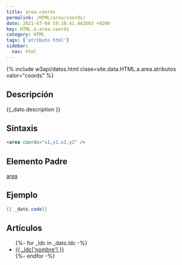 ```yaml
---
title: area.coords
permalink: /HTML/area/coords/
date: 2021-07-04 19:10:41.442603 +0200
key: HTML.a.area.coords
category: HTML
tags: ['atributo html']
sidebar: 
  nav: html
---
```


{% include w3api/datos.html clase=site.data.HTML.a.area.atributos valor="coords" %}

## Descripción
{{_dato.description }}

## Sintaxis
~~~html
<area coords="x1,y1,x2,y2" />
~~~

## Elemento Padre
[area](/HTML/area/)

## Ejemplo
~~~java
{{ _dato.code}}
~~~

## Artículos
<ul>
{%- for _ldc in _dato.ldc -%}
   <li>
       <a href="{{_ldc['url'] }}">{{ _ldc['nombre'] }}</a>
   </li>
{%- endfor -%}
</ul>
